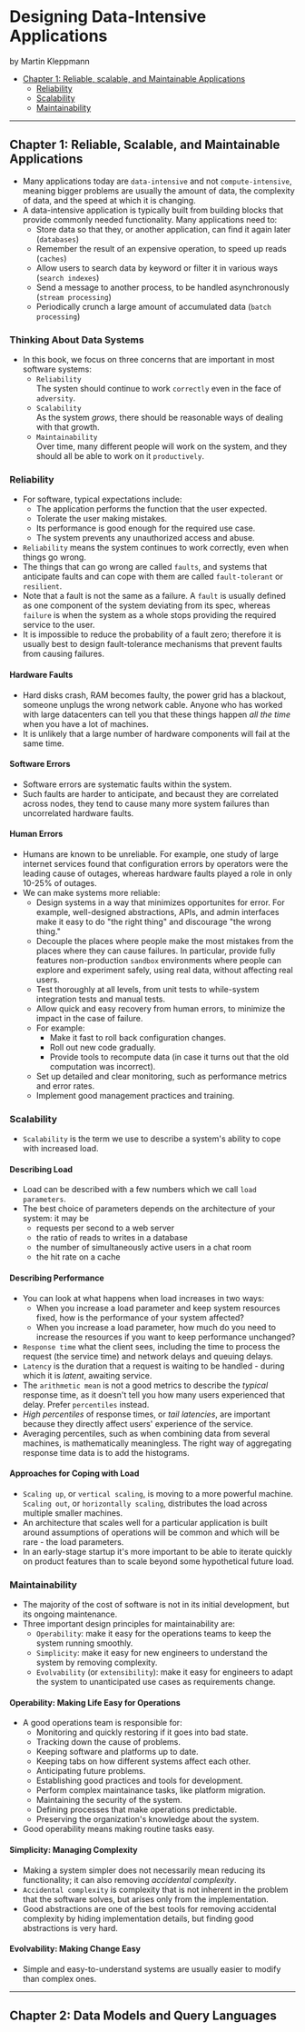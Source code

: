 # Designing Data-Intensive Applications
by Martin Kleppmann

- [Chapter 1: Reliable, scalable, and Maintainable Applications](#chapter-1-reliable-scalable-and-maintainable-applications)
  - [Reliability](#reliability)
  - [Scalability](#scalability)
  - [Maintainability](#maintainability)

---

## Chapter 1: Reliable, Scalable, and Maintainable Applications
* Many applications today are `data-intensive` and not `compute-intensive`, meaning bigger problems are usually the amount of data, the complexity of data, and the speed at which it is changing.
* A data-intensive application is typically built from building blocks that provide commonly needed functionality. Many applications need to:
  * Store data so that they, or another application, can find it again later (`databases`)
  * Remember the result of an expensive operation, to speed up reads (`caches`)
  * Allow users to search data by keyword or filter it in various ways (`search indexes`)
  * Send a message to another process, to be handled asynchronously (`stream processing`)
  * Periodically crunch a large amount of accumulated data (`batch processing`)

### Thinking About Data Systems
* In this book, we focus on three concerns that are important in most software systems:
  * `Reliability` \
    The systen should continue to work `correctly` even in the face of `adversity`.
  * `Scalability` \
    As the system *grows*, there should be reasonable ways of dealing with that growth.
  * `Maintainability` \
    Over time, many different people will work on the system, and they should all be able to work on it `productively`.

### Reliability
* For software, typical expectations include:
  * The application performs the function that the user expected.
  * Tolerate the user making mistakes.
  * Its performance is good enough for the required use case.
  * The system prevents any unauthorized access and abuse.
* `Reliability` means the system continues to work correctly, even when things go wrong.
* The things that can go wrong are called `faults`, and systems that anticipate faults and can cope with them are called `fault-tolerant` or `resilient`.
* Note that a fault is not the same as a failure. A `fault` is usually defined as one component of the system deviating from its spec, whereas `failure` is when the system as a whole stops providing the required service to the user.
* It is impossible to reduce the probability of a fault zero; therefore it is usually best to design fault-tolerance mechanisms that prevent faults from causing failures.

#### Hardware Faults
* Hard disks crash, RAM becomes faulty, the power grid has a blackout, someone unplugs the wrong network cable. Anyone who has worked with large datacenters can tell you that these things happen *all the time* when you have a lot of machines.
* It is unlikely that a large number of hardware components will fail at the same time.

#### Software Errors
* Software errors are systematic faults within the system.
* Such faults are harder to anticipate, and becaust they are correlated across nodes, they tend to cause many more system failures than uncorrelated hardware faults.

#### Human Errors
* Humans are known to be unreliable. For example, one study of large internet services found that configuration errors by operators were the leading cause of outages, whereas hardware faults played a role in only 10-25% of outages.
* We can make systems more reliable:
  * Design systems in a way that minimizes opportunites for error. For example, well-designed abstractions, APIs, and admin interfaces make it easy to do "the right thing" and discourage "the wrong thing."
  * Decouple the places where people make the most mistakes from the places where they can cause failures. In particular, provide fully features non-production `sandbox` environments where people can explore and experiment safely, using real data, without affecting real users.
  * Test thoroughly at all levels, from unit tests to while-system integration tests and manual tests.
  * Allow quick and easy recovery from human errors, to minimize the impact in the case of failure.
  * For example:
    * Make it fast to roll back configuration changes.
    * Roll out new code gradually.
    * Provide tools to recompute data (in case it turns out that the old computation was incorrect).
  * Set up detailed and clear monitoring, such as performance metrics and error rates.
  * Implement good management practices and training.
 
### Scalability
* `Scalability` is the term we use to describe a system's ability to cope with increased load.

#### Describing Load
* Load can be described with a few numbers which we call `load parameters`.
* The best choice of parameters depends on the architecture of your system: it may be
  * requests per second to a web server
  * the ratio of reads to writes in a database
  * the number of simultaneously active users in a chat room
  * the hit rate on a cache

#### Describing Performance
* You can look at what happens when load increases in two ways:
  * When you increase a load parameter and keep system resources fixed, how is the performance of your system affected?
  * When you increase a load parameter, how much do you need to increase the resources if you want to keep performance unchanged?
* `Response time` what the client sees, including the time to process the request (the service time) and network delays and queuing delays.
* `Latency` is the duration that a request is waiting to be handled - during which it is *latent*, awaiting service.
* The `arithmetic mean` is not a good metrics to describe the *typical* response time, as it doesn't tell you how many users experienced that delay. Prefer `percentiles` instead.
* *High percentiles* of response times, or *tail latencies*, are important because they directly affect users' experience of the service.
* Averaging percentiles, such as when combining data from several machines, is mathematically meaningless. The right way of aggregating response time data is to add the histograms.

#### Approaches for Coping with Load
* `Scaling up`, or `vertical scaling`, is moving to a more powerful machine. `Scaling out`, or `horizontally scaling`, distributes the load across multiple smaller machines.
* An architecture that scales well for a particular application is built around assumptions of operations will be common and which will be rare - the load parameters.
* In an early-stage startup it's more important to be able to iterate quickly on product features than to scale beyond some hypothetical future load.

### Maintainability
* The majority of the cost of software is not in its initial development, but its ongoing maintenance.
* Three important design principles for maintainability are:
  * `Operability`: make it easy for the operations teams to keep the system running smoothly.
  * `Simplicity`: make it easy for new engineers to understand the system by removing complexity.
  * `Evolvability` (or `extensibility`): make it easy for engineers to adapt the system to unanticipated use cases as requirements change.

#### Operability: Making Life Easy for Operations
* A good operations team is responsible for:
  * Monitoring and quickly restoring if it goes into bad state.
  * Tracking down the cause of problems.
  * Keeping software and platforms up to date.
  * Keeping tabs on how different systems affect each other.
  * Anticipating future problems.
  * Establishing good practices and tools for development.
  * Perform complex maintainance tasks, like platform migration.
  * Maintaining the security of the system.
  * Defining processes that make operations predictable.
  * Preserving the organization's knowledge about the system.
* Good operability means making routine tasks easy.

#### Simplicity: Managing Complexity
* Making a system simpler does not necessarily mean reducing its functionality; it can also removing *accidental complexity*.
* `Accidental complexity` is complexity that is not inherent in the problem that the software solves, but arises only from the implementation.
* Good abstractions are one of the best tools for removing accidental complexity by hiding implementation details, but finding good abstractions is very hard.

#### Evolvability: Making Change Easy
* Simple and easy-to-understand systems are usually easier to modify than complex ones.

---

## Chapter 2: Data Models and Query Languages
